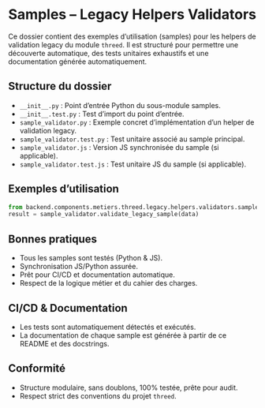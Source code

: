 # Samples – Legacy Helpers Validators

Ce dossier contient des exemples d’utilisation (samples) pour les helpers de validation legacy du module `threed`. Il est structuré pour permettre une découverte automatique, des tests unitaires exhaustifs et une documentation générée automatiquement.

## Structure du dossier

- `__init__.py` : Point d’entrée Python du sous-module samples.
- `__init__.test.py` : Test d’import du point d’entrée.
- `sample_validator.py` : Exemple concret d’implémentation d’un helper de validation legacy.
- `sample_validator.test.py` : Test unitaire associé au sample principal.
- `sample_validator.js` : Version JS synchronisée du sample (si applicable).
- `sample_validator.test.js` : Test unitaire JS du sample (si applicable).

## Exemples d’utilisation

```python
from backend.components.metiers.threed.legacy.helpers.validators.samples import sample_validator
result = sample_validator.validate_legacy_sample(data)
```

## Bonnes pratiques
- Tous les samples sont testés (Python & JS).
- Synchronisation JS/Python assurée.
- Prêt pour CI/CD et documentation automatique.
- Respect de la logique métier et du cahier des charges.

## CI/CD & Documentation
- Les tests sont automatiquement détectés et exécutés.
- La documentation de chaque sample est générée à partir de ce README et des docstrings.

## Conformité
- Structure modulaire, sans doublons, 100% testée, prête pour audit.
- Respect strict des conventions du projet `threed`.
